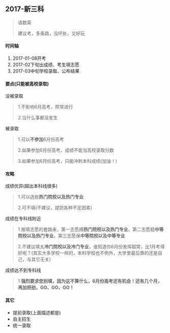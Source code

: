 ## 2017-新三科
> 语数英
>
> 建议考，多条路，没坏处，又好玩

#### 时间轴
1. 2017-01-08开考
2. 2017-02下旬出成绩、考生填志愿
3. 2017-03中旬学校录取、公布结果


#### 要点(只能被高校录取)
没被录取
> 1.不影响6月高考，照常进行
>
> 2.当什么事都没发生

被录取
> 1.可以**不参加**6月份高考
>
> 2.如果参加6月份高考，成绩不能当高校录取分数
>
> 3.如果参加6月份高考，只能冲刺本科成绩(加油！)


#### 攻略
成绩优异(超出本科线很多)
> 1.可以选些**热门院校以及热门专业**
>
> 2.可不填(不建议，提防各种不定因素)

成绩在专科线附近
> 1.按填志愿的套路来，第一志愿搏**热门院校以及热门专业**，第二志愿稳**中等院校以及热门专业**，第三志愿保**中等院校以及中等专业**
>
> 2.不建议填太**冷门院校以及冷门专业**，谁知道你6月份发挥超常，比1月考得好呢？(其实大多学校一样的，本科学校也不例外，大学里最后靠的还是自己，与其它无关)

成绩达不到专科线
> 1.**强烈要求您别填，因为这不算什么，6月份高考还有机会！还有几个月，再加把劲，GO、GO、GO！**




#### 其它
* 提前录取(上面描述都是)
* 自主招生
* 统一录取


